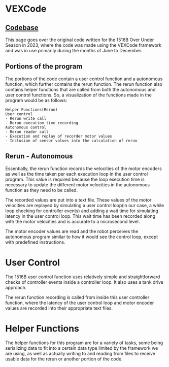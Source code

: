 # VEXCode

## [Codebase](https://github.com/calhighrobotics/over_under_b/tree/vexcode-23)

This page goes over the original code written for the 1516B Over Under Season in 2023, where the code was made using the VEXCode framework and was in use primarily during the months of June to December.

## Portions of the program

The portions of the code contain a user control function and a autonomous function, which further contains the rerun function. The rerun function also contains helper functions that are called from both the autonomous and user control functions. So, a visualization of the functions made in the program would be as follows:

```
Helper Functions(Rerun)
User control
- Rerun write call
- Rerun execution time recording
Autonomous control
- Rerun reader call
- Execution and replay of recorder motor values
- Inclusion of sensor values into the calculation of rerun 
```


## Rerun - Autonomous

Essentially, the rerun function records the velocities of the motor encoders as well as the time taken per each execution loop in the user control program. This value is required because the loop execution time is necessary to update the different motor velocities in the autonomous function as they need to be called.

The recorded values are put into a text file. These values of the motor velocities are replayed by simulating a user control loop(in our case, a while loop checking for controller events) and adding a wait time for simulating latency in the user control loop. This wait time has been recorded along with the motor velocities and is accurate to a microsecond level.

The motor encoder values are read and the robot perceives the autonomous program similar to how it would see the control loop, except with predefined instructions.

# User Control

The 1516B user control function uses relatively simple and straightforward checks of controller events inside a controller loop. It also uses a tank drive approach. 

The rerun function recording is called from inside this user controller function, where the latency of the user control loop and motor encoder values are recorded into their appropriate text files.

# Helper Functions

The helper functions for this program are for a variety of tasks, some being serializing data to fit into a certain data type limited by the framework we are using, as well as actually writing to and reading from files to receive usable data for the rerun or another portion of the code.
